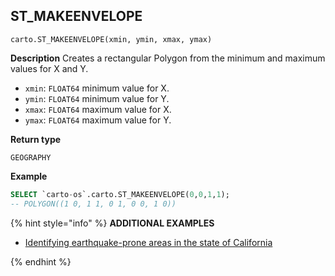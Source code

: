 ## ST_MAKEENVELOPE

```sql:signature
carto.ST_MAKEENVELOPE(xmin, ymin, xmax, ymax)
```

**Description**
Creates a rectangular Polygon from the minimum and maximum values for X and Y.

* `xmin`: `FLOAT64` minimum value for X.
* `ymin`: `FLOAT64` minimum value for Y.
* `xmax`: `FLOAT64` maximum value for X.
* `ymax`: `FLOAT64` maximum value for Y.

**Return type**

`GEOGRAPHY`


**Example**


```sql
SELECT `carto-os`.carto.ST_MAKEENVELOPE(0,0,1,1);
-- POLYGON((1 0, 1 1, 0 1, 0 0, 1 0))
```

{% hint style="info" %}
**ADDITIONAL EXAMPLES**


* [Identifying earthquake-prone areas in the state of California](/analytics-toolbox-bigquery/examples/identifying-earthquake-prone-areas-in-the-state-of-california/)

{% endhint %}